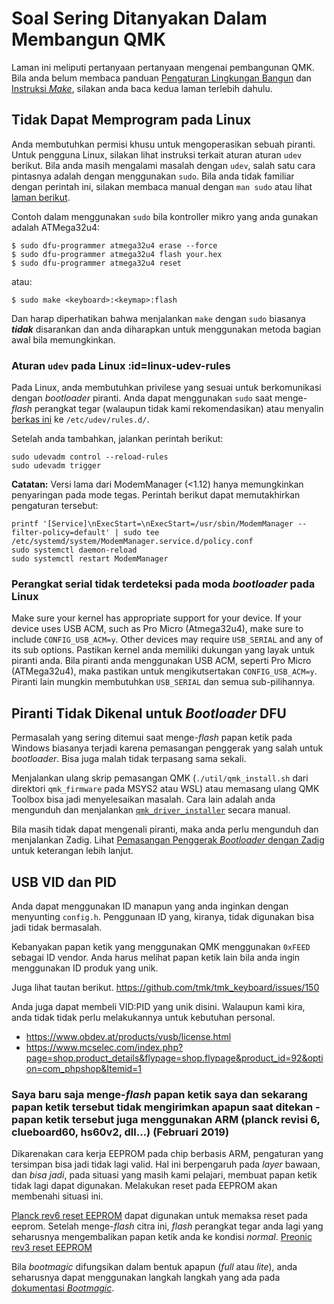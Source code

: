 # Soal Sering Ditanyakan Dalam Membangun QMK

Laman ini meliputi pertanyaan pertanyaan mengenai pembangunan QMK. Bila anda belum membaca panduan [Pengaturan Lingkungan Bangun](id/getting_started_build_tools.md) dan [Instruksi *Make*](id/getting_started_make_guide.md), silakan anda baca kedua laman terlebih dahulu.

## Tidak Dapat Memprogram pada Linux

Anda membutuhkan permisi khusu untuk mengoperasikan sebuah piranti. Untuk pengguna Linux, silakan lihat instruksi terkait aturan aturan `udev` berikut. Bila anda masih mengalami masalah dengan `udev`, salah satu cara pintasnya adalah dengan menggunakan `sudo`. Bila anda tidak familiar dengan perintah ini, silakan membaca manual dengan `man sudo` atau lihat [laman berikut](https://linux.die.net/man/8/sudo).

Contoh dalam menggunakan `sudo` bila kontroller mikro yang anda gunakan adalah ATMega32u4:

    $ sudo dfu-programmer atmega32u4 erase --force
    $ sudo dfu-programmer atmega32u4 flash your.hex
    $ sudo dfu-programmer atmega32u4 reset

atau:

    $ sudo make <keyboard>:<keymap>:flash

Dan harap diperhatikan bahwa menjalankan `make` dengan `sudo` biasanya ***tidak*** disarankan dan anda diharapkan untuk menggunakan metoda bagian awal bila memungkinkan.

### Aturan `udev` pada Linux :id=linux-udev-rules

Pada Linux, anda membutuhkan privilese yang sesuai untuk berkomunikasi dengan *bootloader* piranti. Anda dapat menggunakan `sudo` saat menge-*flash* perangkat tegar (walaupun tidak kami rekomendasikan) atau menyalin [berkas ini](https://github.com/qmk/qmk_firmware/tree/master/util/udev/50-qmk.rules) ke `/etc/udev/rules.d/`.

Setelah anda tambahkan, jalankan perintah berikut:

```
sudo udevadm control --reload-rules
sudo udevadm trigger
```

**Catatan:** Versi lama dari ModemManager (<1.12) hanya memungkinkan penyaringan pada mode tegas. Perintah berikut dapat memutakhirkan pengaturan tersebut:

```
printf '[Service]\nExecStart=\nExecStart=/usr/sbin/ModemManager --filter-policy=default' | sudo tee /etc/systemd/system/ModemManager.service.d/policy.conf
sudo systemctl daemon-reload
sudo systemctl restart ModemManager
```

### Perangkat serial tidak terdeteksi pada moda *bootloader* pada Linux
Make sure your kernel has appropriate support for your device. If your device uses USB ACM, such as
Pro Micro (Atmega32u4), make sure to include `CONFIG_USB_ACM=y`. Other devices may require `USB_SERIAL` and any of its sub options.
Pastikan kernel anda memiliki dukungan yang layak untuk piranti anda. Bila piranti anda menggunakan USB ACM, seperti Pro Micro (ATMega32u4), maka pastikan untuk mengikutsertakan `CONFIG_USB_ACM=y`. Piranti lain mungkin membutuhkan `USB_SERIAL` dan semua sub-pilihannya.

## Piranti Tidak Dikenal untuk *Bootloader* DFU

Permasalah yang sering ditemui saat menge-*flash* papan ketik pada Windows biasanya terjadi karena pemasangan penggerak yang salah untuk *bootloader*. Bisa juga malah tidak terpasang sama sekali.

Menjalankan ulang skrip pemasangan QMK (`./util/qmk_install.sh` dari direktori `qmk_firmware` pada MSYS2 atau WSL) atau memasang ulang QMK Toolbox bisa jadi menyelesaikan masalah. Cara lain adalah anda mengunduh dan menjalankan [`qmk_driver_installer`](https://github.com/qmk/qmk_driver_installer) secara manual.

Bila masih tidak dapat mengenali piranti, maka anda perlu mengunduh dan menjalankan Zadig. Lihat [Pemasangan Penggerak *Bootloader* dengan Zadig](id/driver_installation_zadig.md) untuk keterangan lebih lanjut.

## USB VID dan PID
Anda dapat menggunakan ID manapun yang anda inginkan dengan menyunting `config.h`. Penggunaan ID yang, kiranya, tidak digunakan bisa jadi tidak bermasalah.

Kebanyakan papan ketik yang menggunakan QMK menggunakan `0xFEED` sebagai ID vendor. Anda harus melihat papan ketik lain bila anda ingin menggunakan ID produk yang unik.

Juga lihat tautan berikut.
https://github.com/tmk/tmk_keyboard/issues/150

Anda juga dapat membeli VID:PID yang unik disini. Walaupun kami kira, anda tidak tidak perlu melakukannya untuk kebutuhan personal.
- https://www.obdev.at/products/vusb/license.html
- https://www.mcselec.com/index.php?page=shop.product_details&flypage=shop.flypage&product_id=92&option=com_phpshop&Itemid=1

### Saya baru saja menge-*flash* papan ketik saya dan sekarang papan ketik tersebut tidak mengirimkan apapun saat ditekan - papan ketik tersebut juga menggunakan ARM (planck revisi 6, clueboard60, hs60v2, dll...) (Februari 2019) 
Dikarenakan cara kerja EEPROM pada chip berbasis ARM, pengaturan yang tersimpan bisa jadi tidak lagi valid. Hal ini berpengaruh pada *layer* bawaan, dan *bisa jadi*, pada situasi yang masih kami pelajari, membuat papan ketik tidak lagi dapat digunakan. Melakukan reset pada EEPROM akan membenahi situasi ini.

[Planck rev6 reset EEPROM](https://cdn.discordapp.com/attachments/473506116718952450/539284620861243409/planck_rev6_default.bin) dapat digunakan untuk memaksa reset pada eeprom. Setelah menge-*flash* citra ini, *flash* perangkat tegar anda lagi yang seharusnya mengembalikan papan ketik anda ke kondisi _normal_.
[Preonic rev3 reset EEPROM](https://cdn.discordapp.com/attachments/473506116718952450/537849497313738762/preonic_rev3_default.bin)

Bila *bootmagic* difungsikan dalam bentuk apapun (*full* atau *lite*), anda seharusnya dapat menggunakan langkah langkah yang ada pada [dokumentasi *Bootmagic*](id/feature_bootmagic.md).